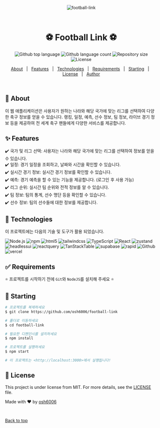 <div align="center" id="top"> 
  <img src="./.github/app.gif" alt="football-link" />

&#xa0;

  <!-- <a href="https://football-link.netlify.app">Demo</a> -->
</div>

<h1 align="center">⚽ Football Link ⚽</h1>

<p align="center">
  <img alt="Github top language" src="https://img.shields.io/github/languages/top/osh6006/football-link?color=56BEB8">

  <img alt="Github language count" src="https://img.shields.io/github/languages/count/osh6006/football-link?color=56BEB8">

  <img alt="Repository size" src="https://img.shields.io/github/repo-size/osh6006/football-link?color=56BEB8">

  <img alt="License" src="https://img.shields.io/github/license/osh6006/football-link?color=56BEB8">

  <!-- <img alt="Github issues" src="https://img.shields.io/github/issues/osh6006/football-link?color=56BEB8" /> -->

  <!-- <img alt="Github forks" src="https://img.shields.io/github/forks/osh6006/football-link?color=56BEB8" /> -->

  <!-- <img alt="Github stars" src="https://img.shields.io/github/stars/osh6006/football-link?color=56BEB8" /> -->
</p>

<!-- Status -->

<!-- <h4 align="center">
	🚧  football-link 🚀 Under construction...  🚧
</h4>

<hr> -->

<p align="center">
  <a href="#dart-about">About</a> &#xa0; | &#xa0; 
  <a href="#sparkles-features">Features</a> &#xa0; | &#xa0;
  <a href="#rocket-technologies">Technologies</a> &#xa0; | &#xa0;
  <a href="#white_check_mark-requirements">Requirements</a> &#xa0; | &#xa0;
  <a href="#checkered_flag-starting">Starting</a> &#xa0; | &#xa0;
  <a href="#memo-license">License</a> &#xa0; | &#xa0;
  <a href="https://github.com/osh6006" target="_blank">Author</a>
</p>

<br>

## :dart: About

이 웹 애플리케이션은 사용자가 원하는 나라와 해당 국가에 맞는 리그를 선택하여 다양한 축구 정보를 얻을 수 있습니다. 랭킹, 일정, 예측, 선수 정보, 팀 정보, 라이브 경기 정보 등을 제공하여 전 세계 축구 팬들에게 다양한 서비스를 제공합니다.

## :sparkles: Features

:heavy_check_mark: 국가 및 리그 선택: 사용자는 나라와 해당 국가에 맞는 리그를 선택하여 정보를 얻을 수 있습니다.\
:heavy_check_mark: 일정: 경기 일정을 조회하고, 날짜와 시간을 확인할 수 있습니다.\
:heavy_check_mark: 실시간 경기 정보: 실시간 경기 정보를 확인할 수 있습니다.\
:heavy_check_mark: 예측: 경기 예측을 할 수 있는 기능을 제공합니다. (로그인 후 사용 가능)\
:heavy_check_mark: 리그 순위: 실시간 팀 순위와 전적 정보를 알 수 있습니다.\
:heavy_check_mark: 팀 정보: 팀의 통계, 선수 명단 등을 확인할 수 있습니다.\
:heavy_check_mark: 선수 정보: 팀의 선수들에 대한 정보를 제공합니다.

## :rocket: Technologies

이 프로젝트에는 다음의 기술 및 도구가 활용 되었습니다.

![Node.js](https://img.shields.io/badge/Node.js-43853D?style=for-the-badge&logo=node.js&logoColor=white)
![npm](https://img.shields.io/badge/npm-CB3837?style=for-the-badge&logo=npm&logoColor=white)
![html5](https://img.shields.io/badge/html5-E34F26?style=for-the-badge&logo=html5&logoColor=white)
![tailwindcss](https://img.shields.io/badge/tailwindcss-06B6D4?style=for-the-badge&logo=tailwindcss&logoColor=white)
![TypeScript](https://img.shields.io/badge/TypeScript-007ACC?style=for-the-badge&logo=typescript&logoColor=white)
![React](https://img.shields.io/badge/react-61DAFB?style=for-the-badge&logo=react&logoColor=white)
![zustand](https://img.shields.io/badge/zustand-37b24d?style=for-the-badge&logo=&logoColor=white)
![headlessui](https://img.shields.io/badge/headlessui-66E3FF?style=for-the-badge&logo=headlessui&logoColor=white)
![reactquery](https://img.shields.io/badge/reactquery-FF4154?style=for-the-badge&logo=reactquery&logoColor=white)
![TanStackTable](https://img.shields.io/badge/TanStackTable-FF4154?style=for-the-badge&logo=reacttable&logoColor=white)
![supabase](https://img.shields.io/badge/supabase-3FCF8E?style=for-the-badge&logo=supabase&logoColor=white)
![rapid](https://img.shields.io/badge/rapid-0055DA?style=for-the-badge&logo=rapid&logoColor=white)
![Github](https://img.shields.io/badge/GitHub-181717?style=for-the-badge&logo=github&logoColor=white)
![vercel](https://img.shields.io/badge/vercel-000000?style=for-the-badge&logo=vercel&logoColor=white)

## :white_check_mark: Requirements

⭐ 프로젝트를 시작하기 전에 `Git`와 `NodeJS`를 설치해 주세요 ⭐

## :checkered_flag: Starting

```bash
# 프로젝트를 복제하세요
$ git clone https://github.com/osh6006/football-link

# 폴더로 이동하세요
$ cd football-link

# 필요한 디펜던시를 설치하세요
$ npm install

# 프로젝트를 실행하세요
$ npm start

# 이 프로젝트는 <http://localhost:3000>에서 실행됩니다!
```

## :memo: License

This project is under license from MIT. For more details, see the [LICENSE](LICENSE.md) file.

Made with :heart: by <a href="https://github.com/osh6006" target="_blank">osh6006</a>

&#xa0;

<a href="#top">Back to top</a>
